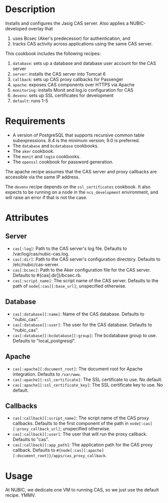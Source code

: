 Description 
===========

Installs and configures the Jasig CAS server.  Also applies a NUBIC-developed overlay that

1. uses Bcsec (Aker's predecessor) for authentication, and
2. tracks CAS activity across applications using the same CAS server.

This cookbook includes the following recipes:

1. `database`: sets up a database and database user account for the CAS server
2. `server`: installs the CAS server into Tomcat 6
3. `callback`: sets up CAS proxy callbacks for Passenger
4. `apache`: exposes CAS components over HTTPS via Apache
5. `monitoring`: installs Monit and log.io configuration for CAS
6. `devenv`: sets up SSL certificates for development
7. `default`: runs 1-5

Requirements
============

- A version of PostgreSQL that supports recursive common table subexpressions.
  8.4 is the minimum version; 9.0 is preferred.
- The `database` and `bcdatabase` cookbooks.
- The `aker` cookbook.
- The `monit` and `logio` cookbooks.
- The `openssl` cookbook for password generation.

The apache recipe assumes that the CAS server and proxy callbacks are
accessible via the same IP address.

The `devenv` recipe depends on the `ssl_certificates` cookbook.  It
also expects to be running on a node in the `ncs_development`
environment, and will raise an error if that is not the case.

Attributes
==========

Server
------

* `cas[:log]`: Path to the CAS server's log file.  Defaults to
  /var/log/cas/nubic-cas.log.
* `cas[:dir]`: Path to the CAS server's configuration directory.  Defaults to
  /etc/nubic/cas-server.
* `cas[:bcsec]`: Path to the Aker configuration file for the CAS server.
  Defaults to #{cas[:dir]}/bcsec.rb.
* `cas[:script_name]`: The script name of the CAS server.  Defaults to the path
  of `node[:cas][:base_url]`; unspecified otherwise.

Database
--------
* `cas[:database][:name]`: Name of the CAS database.  Defaults to "nubic_cas".
* `cas[:database][:user]`: The user for the CAS database.  Defaults to "nubic_cas".
* `cas[:database][:bcdatabase][:group]`: The bcdatabase group to use.  Defaults
  to "local_postgresql".

Apache
------
* `cas[:apache][:document_root]`: The document root for Apache integration.
  Defaults to `/var/www`.
* `cas[:apache][:ssl_certificate]`: The SSL certificate to use.  No default.
* `cas[:apache][:ssl_certificate_key]`: The SSL certificate key to use.  No
  default.

Callbacks
---------
* `cas[:callback][:script_name]`: The script name of the CAS proxy callbacks.
  Defaults to the first component of the path in
  `node[:cas][:proxy_callback_url]`; unspecified otherwise.
* `cas[:callback][:user]`: The user that will run the proxy callback.  Defaults
  to "cas".
* `cas[:callback][:app_path]`: The application path for the CAS proxy callback.
  Defaults to `#{node[:cas][:apache][:document_root]}/apps/cas_proxy_callback`.

Usage
=====

At NUBIC, we dedicate one VM to running CAS, so we just use the default recipe.
YMMV.

